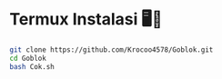 # Termux Instalasi 🖥️📡
```bash
git clone https://github.com/Krocoo4578/Goblok.git
cd Goblok 
bash Cok.sh
